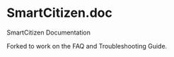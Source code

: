 # SmartCitizen.doc
SmartCitizen Documentation

Forked to work on the FAQ and Troubleshooting Guide.
